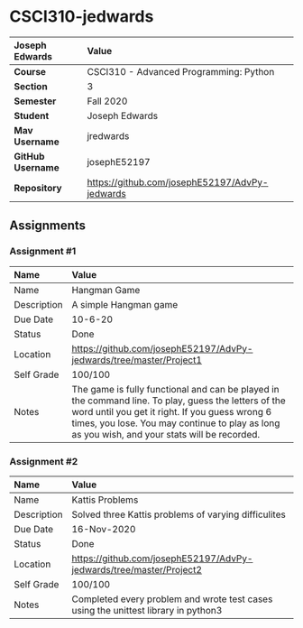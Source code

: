 # CSCI310-jedwards

| Joseph Edwards | Value |
|:---|:---|
| **Course** | CSCI310 - Advanced Programming: Python |
| **Section** | 3 |
| **Semester** | Fall 2020 |
| **Student** | Joseph Edwards |
| **Mav Username**            | jredwards |
| **GitHub Username**         | josephE52197 |
| **Repository**          | https://github.com/josephE52197/AdvPy-jedwards |

## Assignments

### Assignment #1

| Name | Value |
| :--- | :--- |
| Name | Hangman Game |
| Description | A simple Hangman game |
| Due Date | 10-6-20|
| Status | Done |
| Location | https://github.com/josephE52197/AdvPy-jedwards/tree/master/Project1|
| Self Grade | 100/100 |
| Notes | The game is fully functional and can be played in the command line. To play, guess the letters of the word until you get it right. If you guess wrong 6 times, you lose. You may continue to play as long as you wish, and your stats will be recorded.

### Assignment #2

| Name | Value |
| :--- | :--- |
| Name | Kattis Problems |
| Description | Solved three Kattis problems of varying difficulites|
| Due Date | 16-Nov-2020 |
| Status | Done |
| Location | https://github.com/josephE52197/AdvPy-jedwards/tree/master/Project2 |
| Self Grade | 100/100 |
| Notes | Completed every problem and wrote test cases using the unittest library in python3 |


